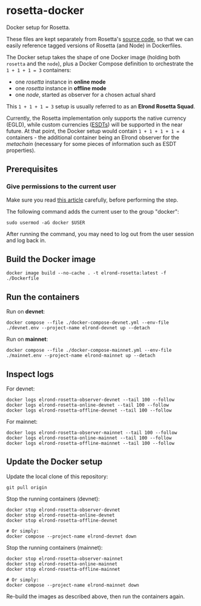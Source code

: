 # rosetta-docker

Docker setup for Rosetta. 

These files are kept separately from Rosetta's [source code](https://github.com/ElrondNetwork/rosetta), so that we can easily reference tagged versions of Rosetta (and Node) in Dockerfiles.

The Docker setup takes the shape of one Docker image (holding both `rosetta` and the `node`), plus a Docker Compose definition to orchestrate the `1 + 1 + 1 = 3` containers: 

 - one _rosetta_ instance in **online mode**
 - one _rosetta_ instance in **offline mode**
 - one _node_, started as observer for a chosen actual shard
  
This `1 + 1 + 1 = 3` setup is usually referred to as an **Elrond Rosetta Squad**.

Currently, the Rosetta implementation only supports the native currency (EGLD), while custom currencies ([ESDTs](https://docs.elrond.com/developers/esdt-tokens)) will be supported in the near future. At that point, the Docker setup would contain `1 + 1 + 1 + 1 = 4` containers - the additional container being an Elrond observer for the _metachain_ (necessary for some pieces of information such as ESDT properties).

## Prerequisites

### Give permissions to the current user

Make sure you read [this article](https://docs.docker.com/engine/install/linux-postinstall/) carefully, before performing the step.

The following command adds the current user to the group "docker":

```
sudo usermod -aG docker $USER
```

After running the command, you may need to log out from the user session and log back in.

## Build the Docker image

```
docker image build --no-cache . -t elrond-rosetta:latest -f ./Dockerfile
```

## Run the containers

Run on **devnet**:

```
docker compose --file ./docker-compose-devnet.yml --env-file ./devnet.env --project-name elrond-devnet up --detach
```

Run on **mainnet**:

```
docker compose --file ./docker-compose-mainnet.yml --env-file ./mainnet.env --project-name elrond-mainnet up --detach
```

## Inspect logs

For devnet:

```
docker logs elrond-rosetta-observer-devnet --tail 100 --follow
docker logs elrond-rosetta-online-devnet --tail 100 --follow
docker logs elrond-rosetta-offline-devnet --tail 100 --follow
```

For mainnet:

```
docker logs elrond-rosetta-observer-mainnet --tail 100 --follow
docker logs elrond-rosetta-online-mainnet --tail 100 --follow
docker logs elrond-rosetta-offline-mainnet --tail 100 --follow
```

## Update the Docker setup

Update the local clone of this repository:

```
git pull origin
```

Stop the running containers (devnet):

```
docker stop elrond-rosetta-observer-devnet
docker stop elrond-rosetta-online-devnet
docker stop elrond-rosetta-offline-devnet

# Or simply:
docker compose --project-name elrond-devnet down
```

Stop the running containers (mainnet):

```
docker stop elrond-rosetta-observer-mainnet
docker stop elrond-rosetta-online-mainnet
docker stop elrond-rosetta-offline-mainnet

# Or simply:
docker compose --project-name elrond-mainnet down
```

Re-build the images as described above, then run the containers again.
